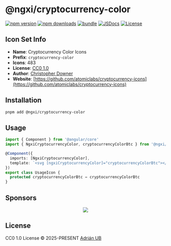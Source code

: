 # @ngxi/cryptocurrency-color

[![npm version][npm-version-src]][npm-version-href]
[![npm downloads][npm-downloads-src]][npm-downloads-href]
[![bundle][bundle-src]][bundle-href]
[![JSDocs][jsdocs-src]][jsdocs-href]
[![License][license-src]][license-href]

## Icon Set Info

- **Name**: Cryptocurrency Color Icons
- **Prefix**: `cryptocurrency-color`
- **Icons**: 483
- **License**: [CC0 1.0](https://creativecommons.org/publicdomain/zero/1.0/)
- **Author**: [Christopher Downer](https://github.com/atomiclabs/cryptocurrency-icons)
- **Website**: [https://github.com/atomiclabs/cryptocurrency-icons](https://github.com/atomiclabs/cryptocurrency-icons)

## Installation

```sh
pnpm add @ngxi/cryptocurrency-color
```

## Usage

```ts
import { Component } from '@angular/core'
import { NgxiCryptocurrencyColor, cryptocurrencyColorBtc } from '@ngxi/cryptocurrency-color'

@Component({
  imports: [NgxiCryptocurrencyColor],
  template: `<svg [ngxiCryptocurrencyColor]="cryptocurrencyColorBtc"></svg>`
})
export class UsageIcon {
  protected cryptocurrencyColorBtc = cryptocurrencyColorBtc
}
```

## Sponsors

<p align="center">
  <a href="https://cdn.jsdelivr.net/gh/adrian-ub/static/sponsors.svg">
    <img src='https://cdn.jsdelivr.net/gh/adrian-ub/static/sponsors.svg'/>
  </a>
</p>

## License

CC0 1.0 License © 2025-PRESENT [Adrián UB](https://github.com/adrian-ub)

<!-- Badges -->

[npm-version-src]: https://img.shields.io/npm/v/@ngxi/cryptocurrency-color?style=flat&colorA=080f12&colorB=1fa669
[npm-version-href]: https://npmjs.com/package/@ngxi/cryptocurrency-color
[npm-downloads-src]: https://img.shields.io/npm/dm/@ngxi/cryptocurrency-color?style=flat&colorA=080f12&colorB=1fa669
[npm-downloads-href]: https://npmjs.com/package/@ngxi/cryptocurrency-color
[bundle-src]: https://img.shields.io/bundlephobia/minzip/@ngxi/cryptocurrency-color?style=flat&colorA=080f12&colorB=1fa669&label=minzip
[bundle-href]: https://bundlephobia.com/result?p=@ngxi/cryptocurrency-color
[license-src]: https://img.shields.io/npm/l/@ngxi/cryptocurrency-color?style=flat&colorA=080f12&colorB=1fa669
[license-href]: https://github.com/adrian-ub/ngxi/blob/main/LICENSE
[jsdocs-src]: https://img.shields.io/badge/jsdocs-reference-080f12?style=flat&colorA=080f12&colorB=1fa669
[jsdocs-href]: https://www.jsdocs.io/package/@ngxi/cryptocurrency-color

